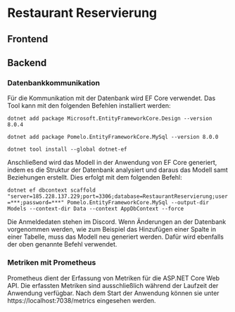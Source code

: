# Restaurant Reservierung

## Frontend

## Backend

### Datenbankkommunikation

Für die Kommunikation mit der Datenbank wird EF Core verwendet. Das Tool kann mit den folgenden Befehlen installiert werden:


`dotnet add package Microsoft.EntityFrameworkCore.Design --version 8.0.4`

`dotnet add package Pomelo.EntityFrameworkCore.MySql --version 8.0.0`

`dotnet tool install --global dotnet-ef`

Anschließend wird das Modell in der Anwendung von EF Core generiert, indem es die Struktur der Datenbank analysiert und daraus das Modell samt Beziehungen erstellt. Dies erfolgt mit dem folgenden Befehl:

`dotnet ef dbcontext scaffold "server=185.228.137.229;port=3306;database=RestaurantReservierung;user=***;password=***" Pomelo.EntityFrameworkCore.MySql --output-dir Models --context-dir Data --context AppDbContext --force`

Die Anmeldedaten stehen im Discord.
Wenn Änderungen an der Datenbank vorgenommen werden, wie zum Beispiel das Hinzufügen einer Spalte in einer Tabelle, muss das Modell neu generiert werden. Dafür wird ebenfalls der oben genannte Befehl verwendet.

### Metriken mit Prometheus

Prometheus dient der Erfassung von Metriken für die ASP.NET Core Web API. Die erfassten Metriken sind ausschließlich während der Laufzeit der Anwendung verfügbar. Nach dem Start der Anwendung können sie unter https://localhost:7038/metrics eingesehen werden.
